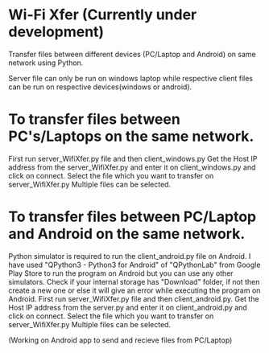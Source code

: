 # Wi-Fi Xfer (Currently under development)

Transfer files between different devices (PC/Laptop and Android) on same network using Python.

Server file can only be run on windows laptop while respective client files can be run on respective devices(windows or android).

# To transfer files between PC's/Laptops on the same network.
First run server_WifiXfer.py file and then client_windows.py
Get the Host IP address from the server_WifiXfer.py and enter it on client_windows.py and click on connect.
Select the file which you want to transfer on server_WifiXfer.py
Multiple files can be selected.


# To transfer files between PC/Laptop and Android on the same network.
Python simulator is required to run the client_android.py file on Android.
I have used "QPython3 - Python3 for Android" of "QPythonLab" from Google Play Store to run the program on Android but you can use any other simulators.
Check if your internal storage has "Download" folder, if not then create a new one or else it will give an error while executing the program on Android.
First run server_WifiXfer.py file and then client_android.py.
Get the Host IP address from the server.py and enter it on client_android.py and click on connect.
Select the file which you want to transfer on server_WifiXfer.py
Multiple files can be selected.

(Working on Android app to send and recieve files from PC/Laptop)
